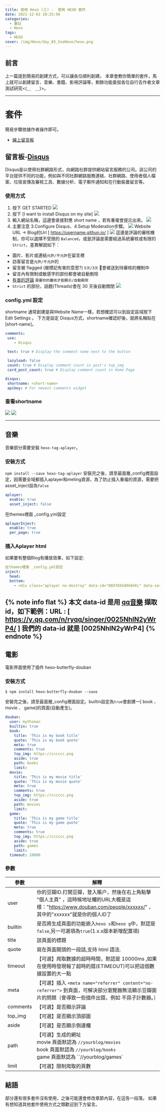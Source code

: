 ```yaml
---
title: 使用 Hexo (三) -  使用 HEXO 套件
date: 2021-12-03 10:25:50
categories:
  - 筆記
  - Hexo
tags: 
  - HEXO
cover: /img/Hexo/day_03_UseHexo/hexo.png
---
```


## 前言
上一篇提到簡易的創建方式，可以讓各位順利創建。
本章會教你簡單的套件，馬上就可以創建留言、音樂、書籍、影視評論等，剩餘功能委屈各位自行去作者文章測試研究<(＿　＿)>。

---
# 套件 
簡易步驟依據作者操作即可。
 - [線上留言板](https://butterfly.js.org/posts/ceeb73f/#%E5%9C%A8%E7%B6%AB%E8%81%8A%E5%A4%A9)


## 留言板-[Disqus](https://disqus.com/)
Disqus是以使用社群網路形式，向網路社群提供網站留言服務的公司。該公司的平台提供不同的功能，例如與不同社群網路服務連結、社群網路、使用者個人檔案、垃圾宣傳及審核工具、數據分析、電子郵件通知和在行動裝置留言等。

### 使用方式
1. 按下 GET STARTED
![](/img/Hexo/day_03_UseHexo/img-02.png)
2. 按下 [I want to install Disqus on my site]
![](/img/Hexo/day_03_UseHexo/img-03.png)
3. 輸入網站名稱，這邊會直接對應 short name ，若有重複會提示出來。
![](/img/Hexo/day_03_UseHexo/img-04.png)
4. 主要注意 3.Configure Disqus、4.Setup Moderation步驟。
![](/img/Hexo/day_03_UseHexo/img-05.png)
Website URL -> Blog的Url [ https://username.githun.io/ ]
![](/img/Hexo/day_03_UseHexo/img-06.png)
這邊是評論的審核機制，你可以選擇不受限的 `Balanced`，或是評論是需要經過系統審核或有限的 `Strict`，差異解說如下：
-   圖片、影片或連結`允許/不允許`在留言裡
-   訪客留言是`允許/不允許`的
-   留言被 flagged (被標記有害的意思?) `5次/3次` 會被送到待審核的機制中
-   留言內有限制或敏感字的部份都會被自動刪除
-   [有害的評論](https://help.disqus.com/en/articles/1717255-toxic-mod-filter) `需要你的審核才能顯示/自動刪除`
-   `Strict` 的部份，話題(Threads)會在 30 天後自動關閉
![](/img/Hexo/day_03_UseHexo/img-07.png)
### config.yml 設定
shortname 通常創建是與Website Name一樣，若想確認可以到設定區域按下 Edit Settings 。
下方是設定 Disqus方式，shortname確認好後，就將名稱貼在 [short-name]。
```yml
comments:
 use:
 	- Disqus

 text: true # Display the comment name next to the button
 
 lazyload: false
 count: true # Display comment count in post's top_img
 card_post_count: true # Display comment count in Home Page

disqus:
 shortname: <short-name>
 apikey: # For newest comments widget
```
### 查看shortname
![](/img/Hexo/day_03_UseHexo/img-08.png)
![](/img/Hexo/day_03_UseHexo/img-09.png)

---
## 音樂
音樂部分需要安裝 `hexo-tag-aplayer`。
### 安裝方式 
```npm install --save hexo-tag-aplayer```
安裝完之後，請至最面層_config裡面設定，因需要全域都插入aplayer和meting資源，為了防止插入重複的資源，需要把asset_inject設為`false`
```yml
aplayer:
  enable: true
  asset_inject: false
```
在themes裡面 _config.yml設定
```yml
aplayerInject:
  enable: true
  per_page: true
```
### 插入Aplayer html
如果要有整個Blog有播放效果，如下設定:
```yml
在themes裡面 _config.yml設定
inject:
  head:
  bottom:
    - <div class="aplayer no-destroy" data-id="003fA5G40k6hKc" data-server="tencent" data-type="artist" data-fixed="true" data-mini="true" data-listFolded="false" data-order="random" data-preload="none" data-autoplay="true" muted></div>
```
{% note info flat %}
  本文 data-id 是用 [qq音樂](https://y.qq.com/) 擷取 id，如下範例：URL : [ https://y.qq.com/n/ryqq/singer/0025NhlN2yWrP4/ ]
  我們的 data-id 就是 [0025NhlN2yWrP4]
{% endnote %}
---

## 電影
電影界面使用了插件 hexo-butterfly-douban
### 安裝方式 
```branch
$ npm install hexo-butterfly-douban --save
```
安裝完之後，請至最面層_config裡面設定。builtin設定為`true`會創建一[ book 、 movie 、 game]的頁面(自動產生)。
```yml
douban:
  user: mythsman
  builtin: true
  book:
    title: 'This is my book title'
    quote: 'This is my book quote'
    meta: true
    comments: true
    top_img: https://cccccc.png
    aside: true
    path: books
    limit:
  movie:
    title: 'This is my movie title'
    quote: 'This is my movie quote'
    meta: true
    comments: true
    top_img: https://cccccc.png
    aside: true
    path: movies
    limit:
  game:
    title: 'This is my game title'
    quote: 'This is my game quote'
    meta: true
    comments: true
    top_img: https://cccccc.png
    aside: true
    path: games
    limit:
  timeout: 10000 
```
### 參數
| 參數     | 解釋                                                         |
| -------- | ------------------------------------------------------------ |
| user     | 你的豆瓣ID.打開豆瓣，登入賬户，然後在右上角點擊 "個人主頁" ，這時候地址欄的URL大概是這樣："https://www.douban.com/people/xxxxxx/" ，其中的"xxxxxx"就是你的個人ID了 |
| builtin  | 是否將生成頁面的功能嵌入`hexo s`和`hexo g`中，默認是`false`,另一可選項為`true`(1.x.x版本新增配置項) |
| title    | 該頁面的標題                                                 |
| quote    | 寫在頁面開頭的一段話,支持 html 語法.                         |
| timeout  | 【可選】爬取數據的超時時間，默認是 10000ms ,如果在使用時發現報了超時的錯(ETIMEOUT)可以把這個數據設置的大一點 |
| meta     | 【可選】插入 `<meta name="referrer" content="no-referrer">` 到頁面，可解決部分瀏覽器無法顯示豆瓣圖片的問題（會導致一些插件出錯，例如 不蒜子計數器。） |
| comments | 【可選】是否顯示評論                                         |
| top_img  | 【可選】是否顯示頂部圖                                       |
| aside    | 【可選】是否顯示側邊欄                                       |
| path     | 【可選】生成的網址<br />movie 頁面默認為 `//yourblog/movies`<br />book 頁面默認為  `//yourblog/books` <br />game 頁面默認為 ``//yourblog/games` |
| limit    | 【可選】限制爬取的頁數                                       |


## 結語
部分還有很多套件沒有使用，之後可能還會修改章節內容，在這告一段落。
如果有想知道其他套件使用方式之類歡迎到下方留言。